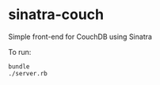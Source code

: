 sinatra-couch
=============

Simple front-end for CouchDB using Sinatra

To run:

    bundle
    ./server.rb

